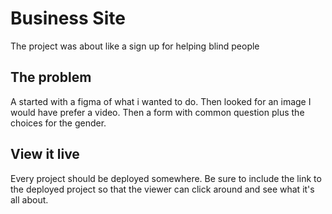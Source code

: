 # Business Site

The project was about like a sign up for helping blind people

## The problem

A started with a figma of what i wanted to do.
Then looked for an image I would have prefer a video.
Then a form with common question
plus the choices for the gender.

## View it live

Every project should be deployed somewhere. Be sure to include the link to the deployed project so that the viewer can click around and see what it's all about.
